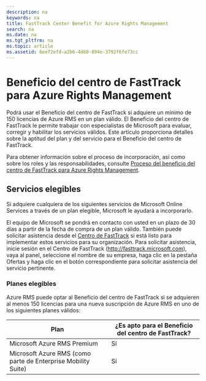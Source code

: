 ```yaml
---
description: na
keywords: na
title: FastTrack Center Benefit for Azure Rights Management
search: na
ms.date: na
ms.tgt_pltfrm: na
ms.topic: article
ms.assetid: 6eef2efd-a2b6-4d60-894e-3792f6fe73cc
---
```

# Beneficio del centro de FastTrack para Azure Rights Management
Podrá usar el Beneficio del centro de FastTrack si adquiere un mínimo de 150 licencias de Azure RMS en un plan válido. El Beneficio del centro de FastTrack le permite trabajar con especialistas de Microsoft para evaluar, corregir y habilitar los servicios válidos. Este artículo proporciona detalles sobre la aptitud del plan y del servicio para el Beneficio del centro de FastTrack.

Para obtener información sobre el proceso de incorporación, así como sobre los roles y las responsabilidades, consulte [Proceso del beneficio del centro de FastTrack para Azure Rights Management](../Topic/FastTrack_Center_Benefit_Process_for_Azure_Rights_Management.md).

## Servicios elegibles
Si adquiere cualquiera de los siguientes servicios de Microsoft Online Services a través de un plan elegible, Microsoft le ayudará a incorporarlo.

El equipo de Microsoft se pondrá en contacto con usted en un plazo de 30 días a partir de la fecha de compra de un plan válido. También puede solicitar asistencia desde el [Centro de FastTrack](http://fasttrack.microsoft.com/) si está listo para implementar estos servicios para su organización. Para solicitar asistencia, inicie sesión en el Centro de FastTrack (http://fasttrack.microsoft.com), vaya al panel, seleccione el nombre de su empresa, haga clic en la pestaña Ofertas y haga clic en el botón correspondiente para solicitar asistencia del servicio pertinente.

### Planes elegibles
Azure RMS puede optar al Beneficio del centro de FastTrack si se adquieren al menos 150 licencias para una nueva suscripción de Azure RMS en uno de los siguientes planes válidos:

|Plan|¿Es apto para el Beneficio del centro de FastTrack?|
|--------|-------------------------------------------------------|
|Microsoft Azure RMS Premium|Sí|
|Microsoft Azure RMS (como parte de Enterprise Mobility Suite)|Sí|
